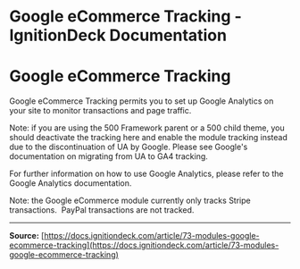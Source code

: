 # Google eCommerce Tracking - IgnitionDeck Documentation

# Google eCommerce Tracking

[](javascript:window.print())
Google eCommerce Tracking permits you to set up Google Analytics on your site to monitor transactions and page traffic.

Note: if you are using the 500 Framework parent or a 500 child theme, you should deactivate the tracking here and enable the module tracking instead due to the discontinuation of UA by Google. Please see Google's documentation on migrating from UA to GA4 tracking.

For further information on how to use Google Analytics, please refer to the Google Analytics documentation.

Note: the Google eCommerce module currently only tracks Stripe transactions.  PayPal transactions are not tracked.



---
**Source:** [https://docs.ignitiondeck.com/article/73-modules-google-ecommerce-tracking](https://docs.ignitiondeck.com/article/73-modules-google-ecommerce-tracking)
